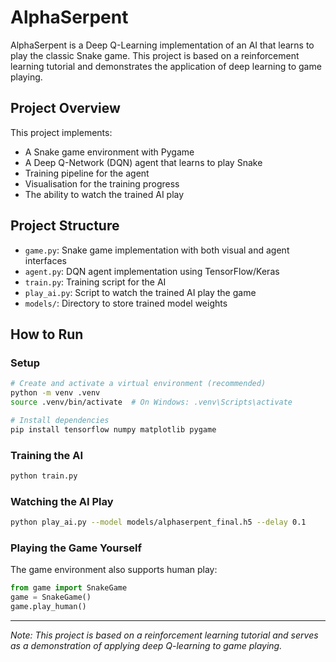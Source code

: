 # AlphaSerpent

AlphaSerpent is a Deep Q-Learning implementation of an AI that learns to play the classic Snake game. This project is based on a reinforcement learning tutorial and demonstrates the application of deep learning to game playing.

## Project Overview

This project implements:
- A Snake game environment with Pygame
- A Deep Q-Network (DQN) agent that learns to play Snake
- Training pipeline for the agent
- Visualisation for the training progress
- The ability to watch the trained AI play

## Project Structure

- `game.py`: Snake game implementation with both visual and agent interfaces
- `agent.py`: DQN agent implementation using TensorFlow/Keras
- `train.py`: Training script for the AI
- `play_ai.py`: Script to watch the trained AI play the game
- `models/`: Directory to store trained model weights

## How to Run

### Setup
```bash
# Create and activate a virtual environment (recommended)
python -m venv .venv
source .venv/bin/activate  # On Windows: .venv\Scripts\activate

# Install dependencies
pip install tensorflow numpy matplotlib pygame
```

### Training the AI
```bash
python train.py
```

### Watching the AI Play
```bash
python play_ai.py --model models/alphaserpent_final.h5 --delay 0.1
```

### Playing the Game Yourself
The game environment also supports human play:
```python
from game import SnakeGame
game = SnakeGame()
game.play_human()
```

---

*Note: This project is based on a reinforcement learning tutorial and serves as a demonstration of applying deep Q-learning to game playing.* 
